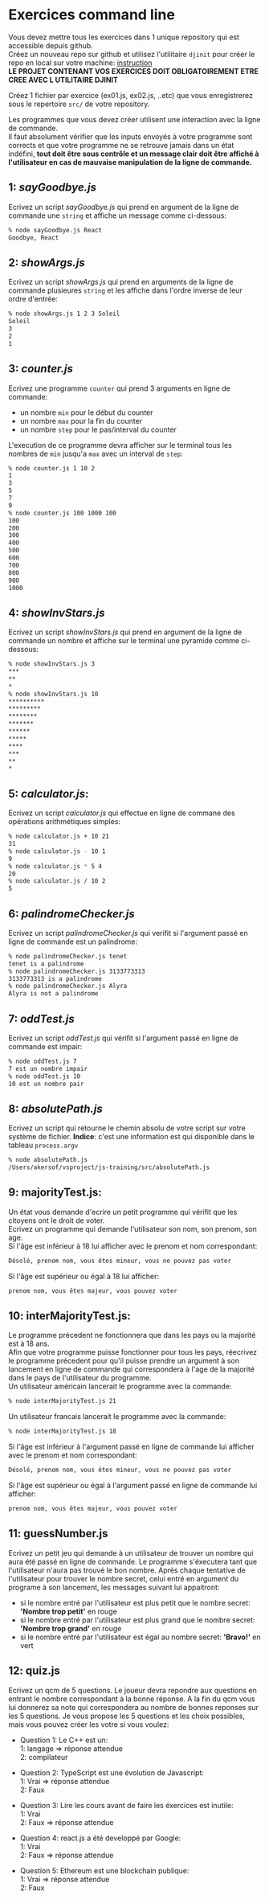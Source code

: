 # Exercices command line

Vous devez mettre tous les exercices dans 1 unique repository qui est accessible depuis github.  
Créez un nouveau repo sur github et utilisez l'utilitaire `djinit` pour créer le repo en local sur votre machine: [instruction](https://github.com/AbsoluteVirtueXI/alyra-courses/blob/master/node/1-node-introduction.md#djinit)  
**LE PROJET CONTENANT VOS EXERCICES DOIT OBLIGATOIREMENT ETRE CREE AVEC L UTILITAIRE DJINIT**

Créez 1 fichier par exercice (ex01.js, ex02.js, ..etc) que vous enregistrerez sous le repertoire `src/` de votre repository.

Les programmes que vous devez créer utilisent une interaction avec la ligne de commande.  
Il faut absolument vérifier que les inputs envoyés à votre programme sont corrects et que votre programme ne se retrouve jamais dans un état indéfini, **tout doit être sous contrôle et un message clair doit être affiché à l'utilisateur en cas de mauvaise manipulation de la ligne de commande.**

## 1: **_sayGoodbye.js_**

Ecrivez un script _sayGoodbye.js_ qui prend en argument de la ligne de commande une `string` et affiche un message comme ci-dessous:

```zsh
% node sayGoodbye.js React
Goodbye, React
```

## 2: **_showArgs.js_**

Ecrivez un script _showArgs.js_ qui prend en arguments de la ligne de commande plusieures `string` et les affiche dans l'ordre inverse de leur ordre d'entrée:

```zsh
% node showArgs.js 1 2 3 Soleil
Soleil
3
2
1
```

## 3: **_counter.js_**

Ecrivez une programme `counter` qui prend 3 arguments en ligne de commande:

-   un nombre `min` pour le début du counter
-   un nombre `max` pour la fin du counter
-   un nombre `step` pour le pas/interval du counter

L'execution de ce programme devra afficher sur le terminal tous les nombres de `min` jusqu'a `max` avec un interval de `step`:

```zsh
% node counter.js 1 10 2
1
3
5
7
9
% node counter.js 100 1000 100
100
200
300
400
500
600
700
800
900
1000
```

## 4: **_showInvStars.js_**

Ecrivez un script _showInvStars.js_ qui prend en argument de la ligne de commande un nombre et affiche sur le terminal une pyramide comme ci-dessous:

```zsh
% node showInvStars.js 3
***
**
*
% node showInvStars.js 10
**********
*********
********
*******
******
*****
****
***
**
*
```

## 5: **_calculator.js_**:

Ecrivez un script _calculator.js_ qui effectue en ligne de commane des opérations arithmétiques simples:

```zsh
% node calculator.js + 10 21
31
% node calculator.js - 10 1
9
% node calculator.js * 5 4
20
% node calculator.js / 10 2
5
```

## 6: **_palindromeChecker.js_**

Ecrivez un script _palindromeChecker.js_ qui verifit si l'argument passé en ligne de commande est un palindrome:

```zsh
% node palindromeChecker.js tenet
tenet is a palindrome
% node palindromeChecker.js 3133773313
3133773313 is a palindrome
% node palindromeChecker.js Alyra
Alyra is not a palindrome
```

## 7: **_oddTest.js_**

Ecrivez un script _oddTest.js_ qui vérifit si l'argument passé en ligne de commande est impair:

```zsh
% node oddTest.js 7
7 est un nombre impair
% node oddTest.js 10
10 est un nombre pair
```

## 8: **_absolutePath.js_**

Ecrivez un script qui retourne le chemin absolu de votre script sur votre système de fichier.
**Indice**: c'est une information est qui disponible dans le tableau `process.argv`

```zsh
% node absolutePath.js
/Users/akersof/vsproject/js-training/src/absolutePath.js
```

## 9: **majorityTest.js**:

Un état vous demande d'ecrire un petit programme qui vérifit que les citoyens ont le droit de voter.  
Ecrivez un programme qui demande l'utilisateur son nom, son prenom, son age.  
Si l'âge est inférieur à 18 lui afficher avec le prenom et nom correspondant:

```zsh
Désolé, prenom nom, vous êtes mineur, vous ne pouvez pas voter
```

Si l'âge est supérieur ou égal à 18 lui afficher:

```zsh
prenom nom, vous êtes majeur, vous pouvez voter
```

## 10: **interMajorityTest.js**:

Le programme précedent ne fonctionnera que dans les pays ou la majorité est à 18 ans.  
Afin que votre programme puisse fonctionner pour tous les pays, réecrivez le programme précedent pour qu'il puisse prendre un argument à son lancement en ligne de commande qui correspondera à l'age de la majorité dans le pays de l'utilisateur du programme.  
Un utilisateur américain lancerait le programme avec la commande:

```zsh
% node interMajorityTest.js 21
```

Un utilisateur francais lancerait le programme avec la commande:

```zsh
% node interMajorityTest.js 18
```

Si l'âge est inférieur à l'argument passé en ligne de commande lui afficher avec le prenom et nom correspondant:

```zsh
Désolé, prenom nom, vous êtes mineur, vous ne pouvez pas voter
```

Si l'âge est supérieur ou égal à l'argument passé en ligne de commande lui afficher:

```zsh
prenom nom, vous êtes majeur, vous pouvez voter
```

## 11: **guessNumber.js**

Ecrivez un petit jeu qui demande à un utilisateur de trouver un nombre qui aura été passé en ligne de commande.
Le programme s'éxecutera tant que l'utilisateur n'aura pas trouvé le bon nombre.
Après chaque tentative de l'utilisateur pour trouver le nombre secret, celui entré en argument du programe à son lancement, les messages suivant lui appaitront:

-   si le nombre entré par l'utilisateur est plus petit que le nombre secret:
    **'Nombre trop petit'** en rouge
-   si le nombre entré par l'utilisateur est plus grand que le nombre secret:
    **'Nombre trop grand'** en rouge
-   si le nombre entré par l'utilisateur est égal au nombre secret:
    **'Bravo!'** en vert

## 12: **quiz.js**

Ecrivez un qcm de 5 questions. Le joueur devra repondre aux questions en entrant le nombre correspondant à la bonne réponse.
A la fin du qcm vous lui donnerez sa note qui correspondera au nombre de bonnes reponses sur les 5 questions.
Je vous propose les 5 questions et les choix possibles, mais vous pouvez créer les votre si vous voulez:

-   Question 1: Le C++ est un:  
     1: langage => réponse attendue  
     2: compilateur

-   Question 2: TypeScript est une évolution de Javascript:  
     1: Vrai => réponse attendue  
     2: Faux

-   Question 3: Lire les cours avant de faire les éxercices est inutile:  
     1: Vrai  
     2: Faux => réponse attendue

-   Question 4: react.js a été developpé par Google:  
     1: Vrai  
     2: Faux => réponse attendue

-   Question 5: Ethereum est une blockchain publique:  
     1: Vrai => réponse attendue  
     2: Faux
